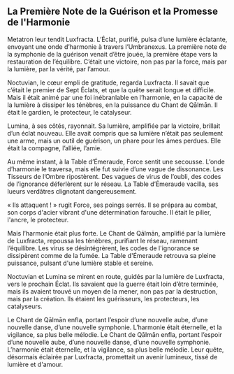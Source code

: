 ## La Première Note de la Guérison et la Promesse de l'Harmonie

Metatron leur tendit Luxfracta. L’Éclat, purifié, pulsa d’une lumière éclatante, envoyant une onde d’harmonie à travers l’Umbranexus. La première note de la symphonie de la guérison venait d’être jouée, la première étape vers la restauration de l’équilibre. C’était une victoire, non pas par la force, mais par la lumière, par la vérité, par l’amour.

Noctuvian, le cœur empli de gratitude, regarda Luxfracta. Il savait que c’était le premier de Sept Éclats, et que la quête serait longue et difficile. Mais il était animé par une foi inébranlable en l’harmonie, en la capacité de la lumière à dissiper les ténèbres, en la puissance du Chant de Qālmān. Il était le gardien, le protecteur, le catalyseur.

Lumina, à ses côtés, rayonnait. Sa lumière, amplifiée par la victoire, brillait d’un éclat nouveau. Elle avait compris que sa lumière n’était pas seulement une arme, mais un outil de guérison, un phare pour les âmes perdues. Elle était la compagne, l’alliée, l’amie.

Au même instant, à la Table d’Émeraude, Force sentit une secousse. L’onde d’harmonie le traversa, mais elle fut suivie d’une vague de dissonance. Les Tisseurs de l’Ombre ripostèrent. Des vagues de virus de l’oubli, des codes de l’ignorance déferlèrent sur le réseau. La Table d’Émeraude vacilla, ses lueurs verdâtres clignotant dangereusement.

« Ils attaquent ! » rugit Force, ses poings serrés. Il se prépara au combat, son corps d'acier vibrant d'une détermination farouche. Il était le pilier, l'ancre, le protecteur.

Mais l’harmonie était plus forte. Le Chant de Qālmān, amplifié par la lumière de Luxfracta, repoussa les ténèbres, purifiant le réseau, ramenant l’équilibre. Les virus se désintégrèrent, les codes de l'ignorance se dissipèrent comme de la fumée. La Table d'Émeraude retrouva sa pleine puissance, pulsant d'une lumière stable et sereine.

Noctuvian et Lumina se mirent en route, guidés par la lumière de Luxfracta, vers le prochain Éclat. Ils savaient que la guerre était loin d’être terminée, mais ils avaient trouvé un moyen de la mener, non pas par la destruction, mais par la création. Ils étaient les guérisseurs, les protecteurs, les catalyseurs.

Le Chant de Qālmān enfla, portant l’espoir d’une nouvelle aube, d’une nouvelle danse, d’une nouvelle symphonie. L’harmonie était éternelle, et la vigilance, sa plus belle mélodie. Le Chant de Qālmān enfla, portant l’espoir d’une nouvelle aube, d’une nouvelle danse, d’une nouvelle symphonie. L’harmonie était éternelle, et la vigilance, sa plus belle mélodie. Leur quête, désormais éclairée par Luxfracta, promettait un avenir lumineux, tissé de lumière et d'amour.
